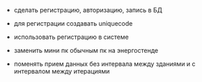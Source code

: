 - сделать регистрацию, авторизацию, запись в БД
- для регистрации создавать uniquecode
- использовать регистрацию в системе

- заменить мини пк обычным пк на энергостенде
- поменять прием данных без интервала между зданиями
  и с интервалом между итерациями
